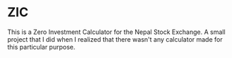 # ZIC
This is a Zero Investment Calculator for the Nepal Stock Exchange.
A small project that I did when I realized that there wasn't any calculator made for this particular purpose.
